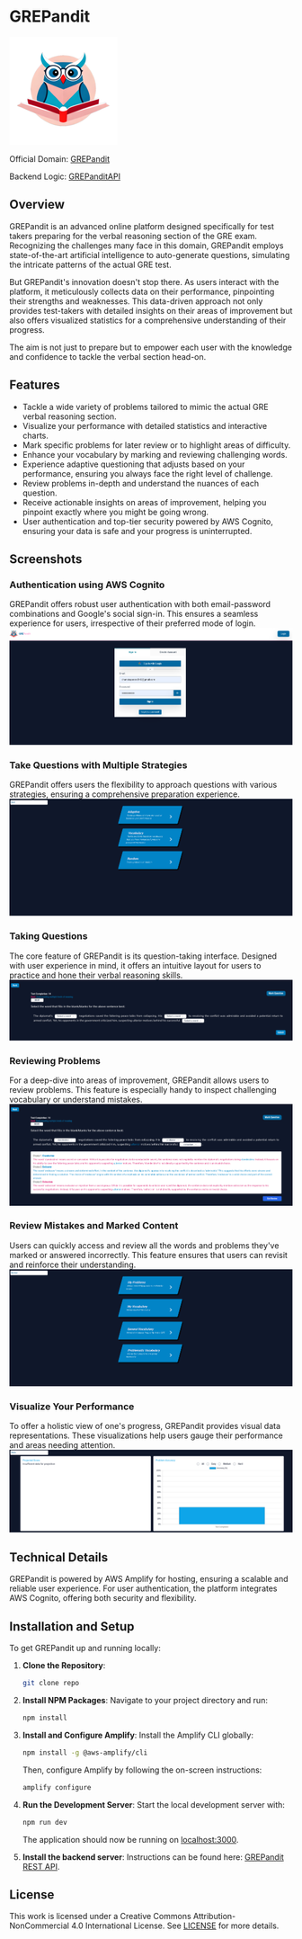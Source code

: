 # GREPandit
![GREPandit Logo](./public/icons/icon-192x192.png)

Official Domain: [GREPandit](https://grepandit.com)

Backend Logic: [GREPanditAPI](https://github.com/TappingWater/GREPanditAPI)

## Overview
GREPandit is an advanced online platform designed specifically for test takers preparing for the verbal reasoning section of the GRE exam. Recognizing the challenges many face in this domain, GREPandit employs state-of-the-art artificial intelligence to auto-generate questions, simulating the intricate patterns of the actual GRE test.

But GREPandit's innovation doesn't stop there. As users interact with the platform, it meticulously collects data on their performance, pinpointing their strengths and weaknesses. This data-driven approach not only provides test-takers with detailed insights on their areas of improvement but also offers visualized statistics for a comprehensive understanding of their progress.

The aim is not just to prepare but to empower each user with the knowledge and confidence to tackle the verbal section head-on.

## Features
- Tackle a wide variety of problems tailored to mimic the actual GRE verbal reasoning section.
- Visualize your performance with detailed statistics and interactive charts.
- Mark specific problems for later review or to highlight areas of difficulty.
- Enhance your vocabulary by marking and reviewing challenging words.
- Experience adaptive questioning that adjusts based on your performance, ensuring you always face the right level of challenge.
- Review problems in-depth and understand the nuances of each question.
- Receive actionable insights on areas of improvement, helping you pinpoint exactly where you might be going wrong.
- User authentication and top-tier security powered by AWS Cognito, ensuring your data is safe and your progress is uninterrupted.

## Screenshots
### Authentication using AWS Cognito
GREPandit offers robust user authentication with both email-password combinations and Google's social sign-in. This ensures a seamless experience for users, irrespective of their preferred mode of login.
![Authentication using AWS Cognito and Google](./public/screenshots/authGoogle.png)

### Take Questions with Multiple Strategies
GREPandit offers users the flexibility to approach questions with various strategies, ensuring a comprehensive preparation experience.
![Multiple Strategies Interface](./public/screenshots/multipleStrats.png)

### Taking Questions
The core feature of GREPandit is its question-taking interface. Designed with user experience in mind, it offers an intuitive layout for users to practice and hone their verbal reasoning skills.
![Taking Questions Interface](./public/screenshots/problems.png)
### Reviewing Problems
For a deep-dive into areas of improvement, GREPandit allows users to review problems. This feature is especially handy to inspect challenging vocabulary or understand mistakes.
![Reviewing Problems Interface](./public/screenshots/review.png)

### Review Mistakes and Marked Content
Users can quickly access and review all the words and problems they've marked or answered incorrectly. This feature ensures that users can revisit and reinforce their understanding.
![Review Mistakes Interface](./public/screenshots/reviewMistakes.png)

### Visualize Your Performance
To offer a holistic view of one's progress, GREPandit provides visual data representations. These visualizations help users gauge their performance and areas needing attention.
![Performance Visualization](./public/screenshots/visualizeData.png)

## Technical Details

GREPandit is powered by AWS Amplify for hosting, ensuring a scalable and reliable user experience. For user authentication, the platform integrates AWS Cognito, offering both security and flexibility.

## Installation and Setup

To get GREPandit up and running locally:

1. **Clone the Repository**:
    ```bash
    git clone repo
    ```

2. **Install NPM Packages**:
    Navigate to your project directory and run:
    ```bash
    npm install
    ```

3. **Install and Configure Amplify**:
    Install the Amplify CLI globally:
    ```bash
    npm install -g @aws-amplify/cli
    ```
    Then, configure Amplify by following the on-screen instructions:
    ```bash
    amplify configure
    ```

4. **Run the Development Server**:
    Start the local development server with:
    ```bash
    npm run dev
    ```
    The application should now be running on [localhost:3000](http://localhost:3000).
	

4. **Install the backend server**:
	Instructions can be found here: [GREPandit REST API](https://github.com/TappingWater/GREPanditAPI).

## License

This work is licensed under a Creative Commons Attribution-NonCommercial 4.0
International License. See [LICENSE](LICENSE.md) for more details.
